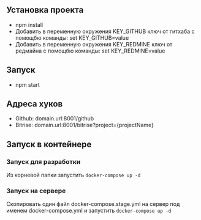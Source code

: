 ## Установка проекта
* npm install
* Добавить в переменную окружения KEY_GITHUB ключ от гитхаба с помощбю команды: set KEY_GITHUB=value
* Добавить в переменную окружения KEY_REDMINE ключ от редмайна с помощбю команды: set KEY_REDMINE=value

## Запуск
* npm start
## Адреса хуков
* Github: domain.url:8001/github
* Bitrise: domain.url:8001/bitrise?project={projectName}

## Запуск в контейнере

### Запуск для разработки
Из корневой папки запустить ```docker-compose up -d```

### Запуск на сервере
Скопировать один файл docker-compose.stage.yml на сервер под именем docker-compose.yml и запустить ```docker-compose up -d```